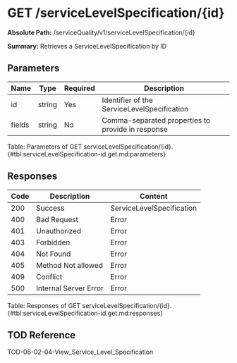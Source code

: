 <!--
    ATTENTION: This file was generated via gradle!
               Do NOT manually edit this file! Any such changes will be overwritten!
-->

# GET /serviceLevelSpecification/{id}

**Absolute Path:** /serviceQuality/v1/serviceLevelSpecification/{id}

**Summary:** Retrieves a ServiceLevelSpecification by ID

## Parameters

| Name | Type | Required | Description |
|------|------|----------|-------------|
| id | string | Yes | Identifier of the ServiceLevelSpecification |
| fields | string | No | Comma-separated properties to provide in response |

Table: Parameters of GET serviceLevelSpecification/{id}. {#tbl:serviceLevelSpecification-id.get.md:parameters}

## Responses

| Code | Description | Content |
|------|-------------|---------|
| 200 | Success | ServiceLevelSpecification |
| 400 | Bad Request | Error |
| 401 | Unauthorized | Error |
| 403 | Forbidden | Error |
| 404 | Not Found | Error |
| 405 | Method Not allowed | Error |
| 409 | Conflict | Error |
| 500 | Internal Server Error | Error |

Table: Responses of GET serviceLevelSpecification/{id}. {#tbl:serviceLevelSpecification-id.get.md:responses}

## TOD Reference

TOD-06-02-04-View_Service_Level_Specification
